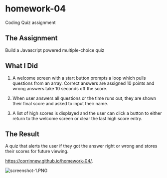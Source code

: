 # homework-04
Coding Quiz assignment

## The Assignment
Build a Javascript powered multiple-choice quiz

## What I Did
1. A welcome screen with a start button prompts a loop which pulls questions from an array. Correct answers are assigned 10 points and wrong answers take 10 seconds off the score.

2. When user answers all questions or the time runs out, they are shown their final score and asked to input their name.

3. A list of high scores is displayed and the user can click a button to either return to the welcome screen or clear the last high score entry.

## The Result

A quiz that alerts the user if they got the answer right or wrong and stores their scores for future viewing.

https://corrinnew.github.io/homework-04/.

![screenshot-1.PNG](https://github.com/CorrinneW/homework-04/blob/main/assets/images/screenshot.PNG)

